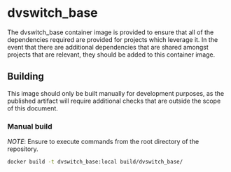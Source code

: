 # dvswitch_base
The dvswitch_base container image is provided to ensure that all of the dependencies 
required are provided for projects which leverage it.  In the event that there 
are additional dependencies that are shared amongst projects that are relevant, 
they should be added to this container image.

## Building
This image should only be built manually for development purposes, as the published 
artifact will require additional checks that are outside the scope of this 
document.

### Manual build
*NOTE*: Ensure to execute commands from the root directory of the repository.

```bash
docker build -t dvswitch_base:local build/dvswitch_base/
```
